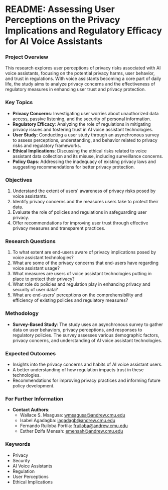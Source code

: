 # **README: Assessing User Perceptions on the Privacy Implications and Regulatory Efficacy for AI Voice Assistants**

### **Project Overview**
This research explores user perceptions of privacy risks associated with AI voice assistants, focusing on the potential privacy harms, user behavior, and trust in regulations. With voice assistants becoming a core part of daily life, the study aims to analyze privacy concerns and the effectiveness of regulatory measures in enhancing user trust and privacy protection.

### **Key Topics**
- **Privacy Concerns**: Investigating user worries about unauthorized data access, passive listening, and the security of personal information.
- **Regulatory Efficacy**: Analyzing the role of regulations in mitigating privacy issues and fostering trust in AI voice assistant technologies.
- **User Study**: Conducting a user study through an asynchronous survey to assess perceptions, understanding, and behavior related to privacy risks and regulatory frameworks.
- **Ethical Implications**: Discussing the ethical risks related to voice assistant data collection and its misuse, including surveillance concerns.
- **Policy Gaps**: Addressing the inadequacy of existing privacy laws and suggesting recommendations for better privacy protection.

### **Objectives**
1. Understand the extent of users' awareness of privacy risks posed by voice assistants.
2. Identify privacy concerns and the measures users take to protect their data.
3. Evaluate the role of policies and regulations in safeguarding user privacy.
4. Offer recommendations for improving user trust through effective privacy measures and transparent practices.

### **Research Questions**
1. To what extent are end-users aware of privacy implications posed by voice assistant technologies?
2. What are some of the privacy concerns that end-users have regarding voice assistant usage?
3. What measures are users of voice assistant technologies putting in place to protect their privacy?
4. What role do policies and regulation play in enhancing privacy and security of user data?
5. What are end-users' perceptions on the comprehensibility and efficiency of existing policies and regulatory measures?

### **Methodology**
- **Survey-Based Study**: The study uses an asynchronous survey to gather data on user behaviors, privacy perceptions, and responses to regulatory policies. The survey assesses various demographic factors, privacy concerns, and understanding of AI voice assistant technologies.

### **Expected Outcomes**
- Insights into the privacy concerns and habits of AI voice assistant users.
- A better understanding of how regulation impacts trust in these technologies.
- Recommendations for improving privacy practices and informing future policy development.

### **For Further Information**
- **Contact Authors**:
  - Wallace S. Msagusa: wmsagusa@andrew.cmu.edu
  - Isabel Agadagba: iagadagb@andrew.cmu.edu
  - Fernando Ruiloba Portila: fruiloba@andrew.cmu.edu
  - Esther Dzifa Mensah: emensah@andrew.cmu.edu

### **Keywords**
- Privacy
- Security
- AI Voice Assistants
- Regulation
- User Perceptions
- Ethical Implications
